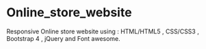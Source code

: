 # Online_store_website
Responsive Online store website using : HTML/HTML5 , CSS/CSS3 , Bootstrap 4 , jQuery and Font awesome.
